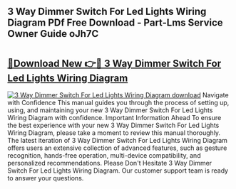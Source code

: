 ## 3 Way Dimmer Switch For Led Lights Wiring Diagram PDf Free Download - Part-Lms Service Owner Guide oJh7C

# <h2><a href="http://dfrbs8.blite.top/?on=3+Way+Dimmer+Switch+For+Led+Lights+Wiring+Diagram">🔗Download New 👉🔴 3 Way Dimmer Switch For Led Lights Wiring Diagram</a></h2>

[![3 Way Dimmer Switch For Led Lights Wiring Diagram download](https://i.imgur.com/lujVjoI.png)](http://dfrbs8.blite.top/?on=3+Way+Dimmer+Switch+For+Led+Lights+Wiring+Diagram)
Navigate with Confidence This manual guides you through the process of setting up, using, and maintaining your new 3 Way Dimmer Switch For Led Lights Wiring Diagram with confidence. Important Information Ahead To ensure the best experience with your new 3 Way Dimmer Switch For Led Lights Wiring Diagram, please take a moment to review this manual thoroughly. The latest iteration of 3 Way Dimmer Switch For Led Lights Wiring Diagram offers users an extensive collection of advanced features, such as gesture recognition, hands-free operation, multi-device compatibility, and personalized recommendations. Please Don't Hesitate 3 Way Dimmer Switch For Led Lights Wiring Diagram. Our customer support team is ready to answer your questions.
